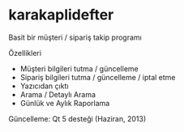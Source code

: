 # karakaplidefter
Basit bir müşteri / sipariş takip programı

Özellikleri

* Müşteri bilgileri tutma / güncelleme
* Sipariş bilgileri tutma / güncelleme / iptal etme
* Yazıcıdan çıktı
* Arama / Detaylı Arama
* Günlük ve Aylık Raporlama

Güncelleme: Qt 5 desteği (Haziran, 2013)
